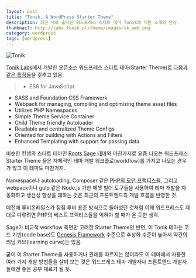 ```yaml
---
layout: post
title: "Tonik, A WordPress Starter Theme"
description: 최근 새로 출시된 워드프레스 스타트 테마 Tonik에 대한 소개와 단상.
thumbnail: http://labs.tonik.pl/theme/images/sk_web.png
category: wordpress
tags: [wordpress]
---
```


![Tonik](https://usefulpa.s3.amazonaws.com/images/2017/tonik-wordpress-starter-theme.png)

[Tonik Labs](http://labs.tonik.pl/)에서 개발한 오픈소스 워드프레스 스타트 테마(Starter Theme)로 [다음과 같은 특징들](http://labs.tonik.pl/theme/docs/)을 갖추고 있음:

>* ES6 for JavaScript
* SASS and Foundation CSS Framework
* Webpack for managing, compiling and optimizing theme asset files
* Utilizes PHP Namespaces
* Simple Theme Service Container
* Child Theme friendly Autoloader
* Readable and centralized Theme Configs
* Oriented for building with Actions and Filters
* Enhanced Templating with support for passing data


비슷한 컨셉의 스타트 테마인 [Roots Sage 테마](https://roots.io/sage/)와 마찬가지로 요즘 나오는 워드프레스 Starter Theme 들은 자체적인 테마 개발 워크플로(workflow)를 가지고 나오는 경우가 많고 이 테마도 마찬가지. 

Namespace나 autoloading, Composer 같은 [PHP의 모던 프랙티스들](http://www.phptherightway.com/), 그리고 webpack이나 gulp 같은 Node.js 기반 에셋 빌더 도구들을 사용하여 테마 개발을 자동화하고 생산성 향상을 꽤하는 것은 최근의 프론트엔드측 개발 흐름을 반영한 것. 

예전에 루비온레일스가 점점 루비 표준 방식으로 돌아섰던 것처럼 이제 워드프레스도 제대로 다루려면 PHP의 베스트 프랙티스들을 익혀야 할 때가 온 듯한 생각.

Sage가 비교적 workflow 측면만 고려한 Starter Theme인 반면, 이 Tonik 테마는 코드 기반(code base)도 [Genesis Framework](https://my.studiopress.com/themes/genesis/) 수준으로 추상화 수준이 높아서 약간의 러닝 커브(learning curve)는 있음.

굳이 이 Starter Theme을 사용하거나 관례를 따르지는 않더라도 이 테마에서 사용한 여러 가지 개발 방법들을 살펴 보는 것은 워드프레스 테마 개발자나 프론트엔드 개발자들에겐 좋은 공부 재료가 될 듯.
